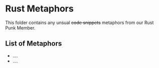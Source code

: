 # Rust Metaphors

This folder contains any unsual ~~code snippets~~ metaphors from our Rust Punk Member.

## List of Metaphors
- ....
- ....